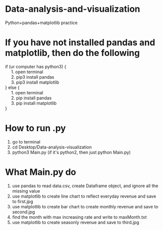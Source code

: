 # Data-analysis-and-visualization
Python+pandas+matplotlib practice
# If you have not installed pandas and matplotlib, then do the following
if (ur computer has python3) {</br>
&nbsp;&nbsp;&nbsp;&nbsp;&nbsp;1. open terminal</br>
&nbsp;&nbsp;&nbsp;&nbsp;&nbsp;2. pip3 install pandas</br>
&nbsp;&nbsp;&nbsp;&nbsp;&nbsp;3. pip3 install matplotlib</br>
} else {</br>
&nbsp;&nbsp;&nbsp;&nbsp;&nbsp;1. open terminal</br>
&nbsp;&nbsp;&nbsp;&nbsp;&nbsp;2. pip install pandas</br>
&nbsp;&nbsp;&nbsp;&nbsp;&nbsp;3. pip install matplotlib</br>
} </br>
# How to run .py
1) go to terminal
2) cd Desktop/Data-analysis-visualization
3) python3 Main.py (if it's python2, then just python Main.py)
# What Main.py do
1) use pandas to read data.csv, create Dataframe object, and ignore all the missing value
2) use matplotlib to create line chart to reflect everyday revenue and save to first.jpg
3) use matplotlib to create bar chart to create monthly revenue and save to second.jpg
4) find the month with max increasing rate and write to maxMonth.txt
5) use matplotlib to create seasonly revenue and save to third.jpg
